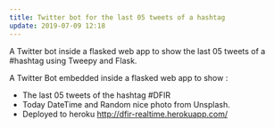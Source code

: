 ```yaml
---
title: Twitter bot for the last 05 tweets of a hashtag
update: 2019-07-09 12:18
---
```



A Twitter bot inside a flasked web app to show the last 05 tweets of a #hashtag using Tweepy and Flask.

A Twitter Bot embedded inside a flasked web app to show :

 - The last 05 tweets of the hashtag #DFIR
 - Today DateTime and Random nice photo from Unsplash.
 - Deployed to heroku <http://dfir-realtime.herokuapp.com/>
